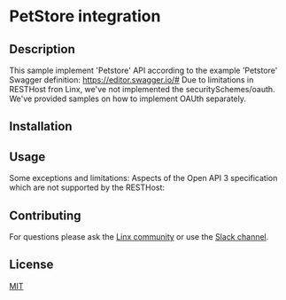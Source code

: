 # PetStore integration

## Description
This sample implement 'Petstore' API according to the example 'Petstore' Swagger definition: https://editor.swagger.io/#  Due to limitations in RESTHost fron Linx, we've not implemented the securitySchemes/oauth. We've provided samples on how to implement OAUth separately.  

## Installation


## Usage
Some exceptions and limitations:
Aspects of the Open API 3 specification which are not supported by the RESTHost:



## Contributing

For questions please ask the [Linx community](https://linx/software/community) or use the [Slack channel](https://linxsoftware.slack.com/archives/C01FLBC1XNX). 

## License

[MIT](https://github.com/linx-software/template-repo/blob/main/LICENSE.txt)
